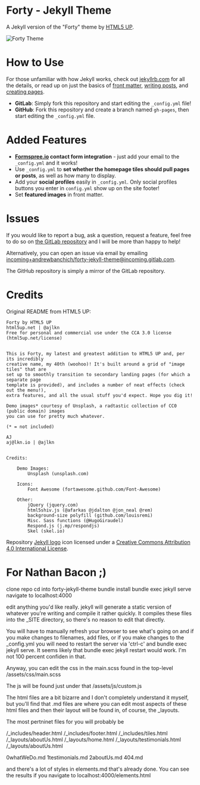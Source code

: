 # Forty - Jekyll Theme

A Jekyll version of the "Forty" theme by [HTML5 UP](https://html5up.net/).  

![Forty Theme](assets/images/forty.jpg "Forty Theme")

# How to Use

For those unfamiliar with how Jekyll works, check out [jekyllrb.com](https://jekyllrb.com/) for all the details, 
or read up on just the basics of [front matter](https://jekyllrb.com/docs/frontmatter/), [writing posts](https://jekyllrb.com/docs/posts/), 
and [creating pages](https://jekyllrb.com/docs/pages/).

- **GitLab**: Simply fork this repository and start editing the `_config.yml` file!  
- **GitHub**: Fork this repository and create a branch named `gh-pages`, then start editing the `_config.yml` file.

# Added Features

* **[Formspree.io](https://formspree.io/) contact form integration** - just add your email to the `_config.yml` and it works!
* Use `_config.yml` to **set whether the homepage tiles should pull pages or posts**, as well as how many to display.
* Add your **social profiles** easily in `_config.yml`. Only social profiles buttons you enter in `config.yml` show up on the site footer!
* Set **featured images** in front matter.

# Issues

If you would like to report a bug, ask a question, request a feature, feel free to do so on [the GitLab repository](https://gitlab.com/andrewbanchich/forty-jekyll-theme) and I will be more than happy to help!

Alternatively, you can open an issue via email by emailing [incoming+andrewbanchich/forty-jekyll-theme@incoming.gitlab.com](mailto:incoming+andrewbanchich/forty-jekyll-theme@incoming.gitlab.com).

The GitHub repository is simply a mirror of the GitLab repository.

# Credits

Original README from HTML5 UP:

```
Forty by HTML5 UP
html5up.net | @ajlkn
Free for personal and commercial use under the CCA 3.0 license (html5up.net/license)


This is Forty, my latest and greatest addition to HTML5 UP and, per its incredibly
creative name, my 40th (woohoo)! It's built around a grid of "image tiles" that are
set up to smoothly transition to secondary landing pages (for which a separate page
template is provided), and includes a number of neat effects (check out the menu!),
extra features, and all the usual stuff you'd expect. Hope you dig it!

Demo images* courtesy of Unsplash, a radtastic collection of CC0 (public domain) images
you can use for pretty much whatever.

(* = not included)

AJ
aj@lkn.io | @ajlkn


Credits:

	Demo Images:
		Unsplash (unsplash.com)

	Icons:
		Font Awesome (fortawesome.github.com/Font-Awesome)

	Other:
		jQuery (jquery.com)
		html5shiv.js (@afarkas @jdalton @jon_neal @rem)
		background-size polyfill (github.com/louisremi)
		Misc. Sass functions (@HugoGiraudel)
		Respond.js (j.mp/respondjs)
		Skel (skel.io)
```

Repository [Jekyll logo](https://github.com/jekyll/brand) icon licensed under a [Creative Commons Attribution 4.0 International License](http://choosealicense.com/licenses/cc-by-4.0/).

# For Nathan Bacon ;)

clone repo
cd into forty-jekyll-theme
bundle install
bundle exec jekyll serve
navigate to localhost:4000

edit anything you'd like really. jekyll will generate a static version of whatever you're writing and compile it rather quickly. It compiles these files into the _SITE directory, so there's no reason to edit that directly. 

You will have to manually refresh your browser to see what's going on and if you make changes to filenames, add files, or if you make changes to the _config.yml you will need to restart the server via 'ctrl-c' and bundle exec jekyll serve. It seems likely that bundle exec jekyll restart would work. I'm not 100 percent confiden in that.

Anyway, you can edit the css in the main.scss found in the top-level /assets/css/main.scss

The js will be found just under that /assets/js/custom.js

The html files are a bit bizarre and I don't completely understand it myself, but you'll find that .md files are where you can edit most aspects of these html files and then their layout will be found in, of course, the _layouts.

The most pertninet files for you will probably be 

/_includes/header.html
/_includes/footer.html
/_includes/tiles.html
/_layouts/aboutUs.html
/_layouts/home.html
/_layouts/testimonials.html
/_layouts/aboutUs.html

0whatWeDo.md
1testimonials.md
2aboutUs.md
404.md

and there's a lot of styles in elements.md that's already done.
You can see the results if you navigate to localhost:4000/elements.html



